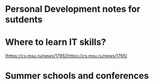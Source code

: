 # Personal Development notes for sutdents


# Where to learn IT skills?
[https://cs.msu.ru/news/1795](https://cs.msu.ru/news/1795)

# Summer schools and conferences

